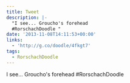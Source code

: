 ```yaml
---
title: Tweet
description: |-
  "I see... Groucho's forehead
  #RorschachDoodle "
date: '2013-11-08T14:11:53+00:00'
links:
  - 'http://g.co/doodle/4fkgt7'
tags:
  - RorschachDoodle
---
```

I see... Groucho's forehead
#RorschachDoodle 

